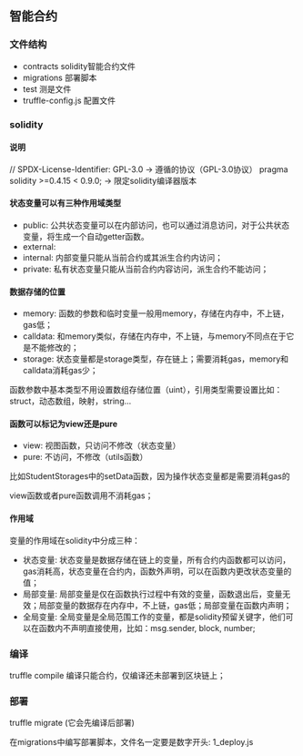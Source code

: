## 智能合约

### 文件结构
* contracts solidity智能合约文件
* migrations 部署脚本
* test 测是文件
* truffle-config.js 配置文件

### solidity

#### 说明
// SPDX-License-Identifier: GPL-3.0 -> 遵循的协议（GPL-3.0协议）
pragma solidity >=0.4.15 < 0.9.0; -> 限定solidity编译器版本


#### 状态变量可以有三种作用域类型

* public: 公共状态变量可以在内部访问，也可以通过消息访问，对于公共状态变量，将生成一个自动getter函数。
* external: 
* internal: 内部变量只能从当前合约或其派生合约内访问；
* private: 私有状态变量只能从当前合约内容访问，派生合约不能访问；

#### 数据存储的位置

* memory: 函数的参数和临时变量一般用memory，存储在内存中，不上链，gas低；
* calldata: 和memory类似，存储在内存中，不上链，与memory不同点在于它是不能修改的；
* storage: 状态变量都是storage类型，存在链上；需要消耗gas，memory和calldata消耗gas少；

函数参数中基本类型不用设置数组存储位置（uint），引用类型需要设置比如：struct，动态数组，映射，string...

#### 函数可以标记为view还是pure

* view: 视图函数，只访问不修改（状态变量）
* pure: 不访问，不修改（utils函数）

比如StudentStorages中的setData函数，因为操作状态变量都是需要消耗gas的

view函数或者pure函数调用不消耗gas；

#### 作用域

变量的作用域在solidity中分成三种：
* 状态变量: 状态变量是数据存储在链上的变量，所有合约内函数都可以访问，gas消耗高，状态变量在合约内，函数外声明，可以在函数内更改状态变量的值；
* 局部变量: 局部变量是仅在函数执行过程中有效的变量，函数退出后，变量无效；局部变量的数据存在内存中，不上链，gas低；局部变量在函数内声明；
* 全局变量: 全局变量是全局范围工作的变量，都是solidity预留关键字，他们可以在函数内不声明直接使用，比如：msg.sender, block, number;

### 编译

truffle compile 编译只能合约，仅编译还未部署到区块链上；

### 部署

truffle migrate (它会先编译后部署)

在migrations中编写部署脚本，文件名一定要是数字开头: 1_deploy.js

